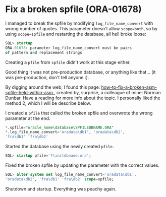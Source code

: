 # Fix a broken spfile (ORA-01678)

I managed to break the spfile by modifying `log_file_name_convert` with wrong number of quotes. This parameter doesn't allow `scope=both`, so by using `scope=spfile` and restarting the database, all hell broke loose:
<!--more-->

```sql
SQL> startup
ORA-01678: parameter log_file_name_convert must be pairs 
of pattern and replacement strings
```

Creating a `pfile` from `spfile` didn't work at this stage either.

Good thing it was not pre-production database, or anything like that... (it was pre-production, don't tell anyone :).

By digging around the web, I found this page: <a href="http://qdosmsq.dunbar-it.co.uk/blog/2015/04/how-to-fix-a-broken-asm-spfile-held-within-asm/"> how-to-fix-a-broken-asm-spfile-held-within-asm </a>, created by, surprise, a colleague of mine: Norman Dunbar. Have a reading for more info about the topic. I personally liked the method 2, which I will be describe below.

I created a `pfile` that called the broken spfile and overwrote the wrong parameter at the end.

```sql
*.spfile="oracle_home\database\SPFILEDBNAME.ORA"
*.log_file_name_convert='oradata\db1', 'oradata\db2', 
'fra\db1' 'fra\db2'
```

Started the database using the newly created `pfile`.

```sql
SQL> startup pfile='?\initdbname.ora';
```

Fixed the broken spfile by updating the parameter with the correct values.

```sql
SQL> alter system set log_file_name_convert='oradata\db1', 
'oradata\db2', 'fra\db1' 'fra\db2' scope=spfile;
```

Shutdown and startup. Everything was peachy again.